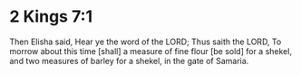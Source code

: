 # 2 Kings 7:1

Then Elisha said, Hear ye the word of the LORD; Thus saith the LORD, To morrow about this time [shall] a measure of fine flour [be sold] for a shekel, and two measures of barley for a shekel, in the gate of Samaria.